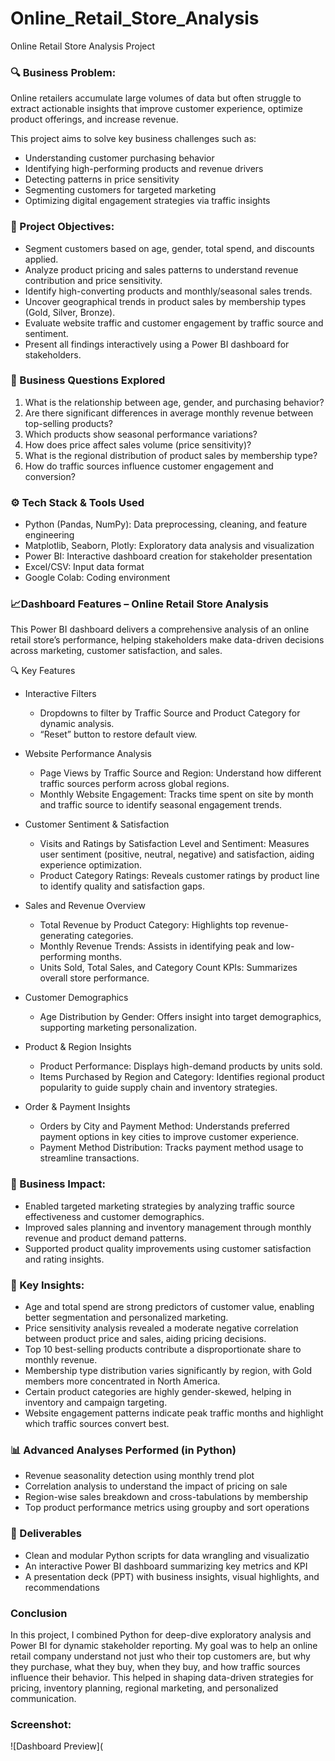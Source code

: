# Online_Retail_Store_Analysis
  
Online Retail Store Analysis Project

### 🔍 Business Problem:
Online retailers accumulate large volumes of data but often struggle to extract actionable insights that improve customer experience, optimize product offerings, and increase revenue.

This project aims to solve key business challenges such as:
* Understanding customer purchasing behavior
* Identifying high-performing products and revenue drivers
* Detecting patterns in price sensitivity
* Segmenting customers for targeted marketing
* Optimizing digital engagement strategies via traffic insights

### 🎯 Project Objectives:
* Segment customers based on age, gender, total spend, and discounts applied.
* Analyze product pricing and sales patterns to understand revenue contribution and price sensitivity.
* Identify high-converting products and monthly/seasonal sales trends.
* Uncover geographical trends in product sales by membership types (Gold, Silver, Bronze).
* Evaluate website traffic and customer engagement by traffic source and sentiment.
* Present all findings interactively using a Power BI dashboard for stakeholders.

### 🧠 Business Questions Explored
1) What is the relationship between age, gender, and purchasing behavior?
2) Are there significant differences in average monthly revenue between top-selling products?
3) Which products show seasonal performance variations?
4) How does price affect sales volume (price sensitivity)?
5) What is the regional distribution of product sales by membership type?
6) How do traffic sources influence customer engagement and conversion?

### ⚙️ Tech Stack & Tools Used

* Python (Pandas, NumPy): Data preprocessing, cleaning, and feature engineering
* Matplotlib, Seaborn, Plotly: Exploratory data analysis and visualization
* Power BI:	Interactive dashboard creation for stakeholder presentation
* Excel/CSV: Input data format
* Google Colab:	Coding environment

### 📈Dashboard Features – Online Retail Store Analysis
This Power BI dashboard delivers a comprehensive analysis of an online retail store’s performance, helping stakeholders make data-driven decisions across marketing, customer satisfaction, and sales.

🔍 Key Features
* Interactive Filters

   * Dropdowns to filter by Traffic Source and Product Category for dynamic analysis.
   * “Reset” button to restore default view.

* Website Performance Analysis

  * Page Views by Traffic Source and Region: Understand how different traffic sources perform across global regions.
  * Monthly Website Engagement: Tracks time spent on site by month and traffic source to identify seasonal engagement trends.

* Customer Sentiment & Satisfaction
  
   * Visits and Ratings by Satisfaction Level and Sentiment: Measures user sentiment (positive, neutral, negative) and satisfaction, aiding experience optimization.
   * Product Category Ratings: Reveals customer ratings by product line to identify quality and satisfaction gaps.

* Sales and Revenue Overview

   * Total Revenue by Product Category: Highlights top revenue-generating categories.
   * Monthly Revenue Trends: Assists in identifying peak and low-performing months.
   * Units Sold, Total Sales, and Category Count KPIs: Summarizes overall store performance.

* Customer Demographics

   * Age Distribution by Gender: Offers insight into target demographics, supporting marketing personalization.

* Product & Region Insights

   * Product Performance: Displays high-demand products by units sold.
   * Items Purchased by Region and Category: Identifies regional product popularity to guide supply chain and inventory strategies.

* Order & Payment Insights

   * Orders by City and Payment Method: Understands preferred payment options in key cities to improve customer experience.
   * Payment Method Distribution: Tracks payment method usage to streamline transactions.

### 🧠 Business Impact:
* Enabled targeted marketing strategies by analyzing traffic source effectiveness and customer demographics.
* Improved sales planning and inventory management through monthly revenue and product demand patterns.
* Supported product quality improvements using customer satisfaction and rating insights.

### 🔑 Key Insights:
* Age and total spend are strong predictors of customer value, enabling better segmentation and personalized marketing.
* Price sensitivity analysis revealed a moderate negative correlation between product price and sales, aiding pricing decisions.
* Top 10 best-selling products contribute a disproportionate share to monthly revenue.
* Membership type distribution varies significantly by region, with Gold members more concentrated in North America.
* Certain product categories are highly gender-skewed, helping in inventory and campaign targeting.
* Website engagement patterns indicate peak traffic months and highlight which traffic sources convert best.

### 📊 Advanced Analyses Performed (in Python)
* Revenue seasonality detection using monthly trend plot
* Correlation analysis to understand the impact of pricing on sale
* Region-wise sales breakdown and cross-tabulations by membership
* Top product performance metrics using groupby and sort operations

### 📁 Deliverables
* Clean and modular Python scripts for data wrangling and visualizatio
* An interactive Power BI dashboard summarizing key metrics and KPI
* A presentation deck (PPT) with business insights, visual highlights, and recommendations

### Conclusion
In this project, I combined Python for deep-dive exploratory analysis and Power BI for dynamic stakeholder reporting. My goal was to help an online retail company understand not just who their top customers are, but why they purchase, what they buy, when they buy, and how traffic sources influence their behavior.
This helped in shaping data-driven strategies for pricing, inventory planning, regional marketing, and personalized communication.

### Screenshot:
![Dashboard Preview](
